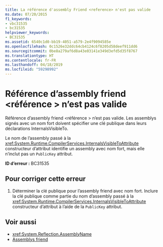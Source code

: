 ```yaml
---
title: La référence d'assembly Friend <reference> n'est pas valide
ms.date: 07/20/2015
f1_keywords:
- vbc31535
- bc31535
helpviewer_keywords:
- BC31535
ms.assetid: 6540c1d0-bb19-4051-a579-2e4f9094585e
ms.openlocfilehash: 0c1526e32ddc64cb4124c6f8205d58deef911dd6
ms.sourcegitcommit: 0be8a279af6d8a43e03141e349d3efd5d35f8767
ms.translationtype: HT
ms.contentlocale: fr-FR
ms.lasthandoff: 04/18/2019
ms.locfileid: "59298992"
---
```

# <a name="friend-assembly-reference-reference-is-invalid"></a>Référence d’assembly friend \<référence > n’est pas valide
Référence d’assembly friend \<référence > n’est pas valide. Les assemblys signés avec un nom fort doivent spécifier une clé publique dans leurs déclarations InternalsVisibleTo.  
  
 Le nom de l’assembly passé à la <xref:System.Runtime.CompilerServices.InternalsVisibleToAttribute> constructeur d’attribut identifie un assembly avec nom fort, mais elle n’inclut pas un `PublicKey` attribut.  
  
 **ID d’erreur :** BC31535  
  
## <a name="to-correct-this-error"></a>Pour corriger cette erreur  
  
1. Déterminer la clé publique pour l’assembly friend avec nom fort. Inclure la clé publique comme partie du nom d’assembly passé à la <xref:System.Runtime.CompilerServices.InternalsVisibleToAttribute> constructeur d’attribut à l’aide de la `PublicKey` attribut.  
  
## <a name="see-also"></a>Voir aussi

- <xref:System.Reflection.AssemblyName>
- [Assemblys friend](../../../standard/assembly/friend-assemblies.md)
